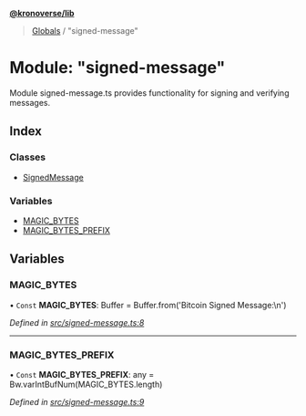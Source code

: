 **[@kronoverse/lib](../README.md)**

> [Globals](../globals.md) / "signed-message"

# Module: "signed-message"

Module signed-message.ts provides functionality for signing and verifying messages.

## Index

### Classes

* [SignedMessage](../classes/_signed_message_.signedmessage.md)

### Variables

* [MAGIC\_BYTES](_signed_message_.md#magic_bytes)
* [MAGIC\_BYTES\_PREFIX](_signed_message_.md#magic_bytes_prefix)

## Variables

### MAGIC\_BYTES

• `Const` **MAGIC\_BYTES**: Buffer = Buffer.from('Bitcoin Signed Message:\n')

*Defined in [src/signed-message.ts:8](https://github.com/kronoverse-inc/krono-lib/blob/724f1dc/src/signed-message.ts#L8)*

___

### MAGIC\_BYTES\_PREFIX

• `Const` **MAGIC\_BYTES\_PREFIX**: any = Bw.varIntBufNum(MAGIC\_BYTES.length)

*Defined in [src/signed-message.ts:9](https://github.com/kronoverse-inc/krono-lib/blob/724f1dc/src/signed-message.ts#L9)*
